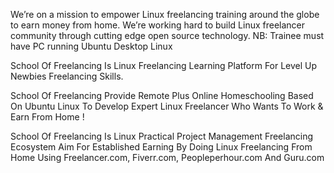 We’re  on a mission to empower Linux freelancing training around the globe to earn money from home.
We’re working hard to build Linux freelancer community through cutting edge open source technology.
NB: Trainee must have PC running Ubuntu Desktop Linux

School Of Freelancing Is Linux Freelancing Learning Platform For Level Up Newbies Freelancing Skills. 

School Of Freelancing Provide Remote Plus Online Homeschooling Based On Ubuntu Linux To Develop Expert Linux Freelancer Who Wants To Work & Earn From Home !

School Of Freelancing Is Linux Practical Project Management Freelancing Ecosystem Aim For Established Earning By Doing Linux Freelancing From Home Using Freelancer.com, Fiverr.com, Peopleperhour.com And Guru.com
